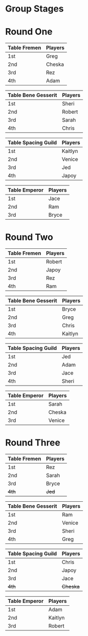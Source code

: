 # Group Stages

# Round One

| Table Fremen | Players |
| ------------ | ------- |
| 1st  | Greg |
| 2nd  | Cheska |
| 3rd  | Rez  |
| 4th  | Adam |

| Table Bene Gesserit | Players |
| ------------------- | ------- |
| 1st  | Sheri |
| 2nd  | Robert |
| 3rd  | Sarah |
| 4th  | Chris |

| Table Spacing Guild  | Players |
| -------------------- | ------- |
| 1st  | Kaitlyn |
| 2nd  | Venice |
| 3rd  | Jed |
| 4th  | Japoy |

| Table Emperor  | Players |
| -------------- | ------- |
| 1st  | Jace |
| 2nd  | Ram |
| 3rd  | Bryce |

# Round Two

| Table Fremen | Players |
| ------------ | ------- |
| 1st  | Robert |
| 2nd  | Japoy |
| 3rd  | Rez |
| 4th  | Ram |

| Table Bene Gesserit | Players |
| ------------------- | ------- |
| 1st  | Bryce |
| 2nd  | Greg |
| 3rd  | Chris |
| 4th  | Kaitlyn |

| Table Spacing Guild  | Players |
| -------------------- | ------- |
| 1st  | Jed |
| 2nd  | Adam |
| 3rd  | Jace |
| 4th  | Sheri |

| Table Emperor  | Players |
| -------------- | ------- |
| 1st  | Sarah  |
| 2nd  | Cheska |
| 3rd  | Venice |

# Round Three

| Table Fremen | Players |
| ------------ | ------- |
| 1st  | Rez |
| 2nd  | Sarah |
| 3rd  | Bryce |
| ~~4th~~  | ~~Jed~~ |

| Table Bene Gesserit | Players |
| ------------------- | ------- |
| 1st  | Ram |
| 2nd  | Venice |
| 3rd  | Sheri |
| 4th  | Greg |

| Table Spacing Guild  | Players |
| -------------------- | ------- |
| 1st  | Chris |
| 2nd  | Japoy |
| 3rd  | Jace |
| ~~4th~~  | ~~Cheska~~ |

| Table Emperor  | Players |
| -------------- | ------- |
| 1st  | Adam    |
| 2nd  | Kaitlyn |
| 3rd  | Robert  |
